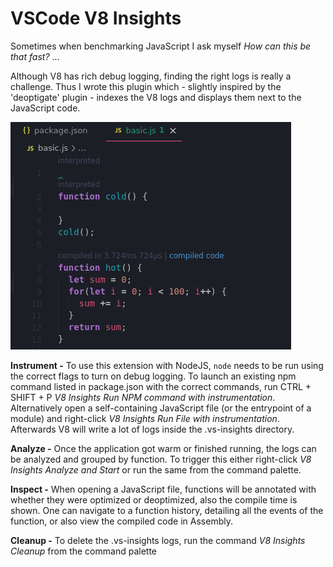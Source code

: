 # VSCode V8 Insights

Sometimes when benchmarking JavaScript I ask myself _How can this be that fast?_ ...

Although V8 has rich debug logging, finding the right logs is really a challenge. 
Thus I wrote this plugin which - slightly inspired by the 'deoptigate' plugin - indexes the V8 logs and displays them next to the JavaScript code. 

![Inline Annotations from V8's TurboFan](./screenshot-inline.png)

**Instrument -** To use this extension with NodeJS, `node` needs to be run using the correct flags to turn on debug logging. 
To launch an existing npm command listed in package.json with the correct commands, 
 run CTRL + SHIFT + P _V8 Insights Run NPM command with instrumentation_. 
Alternatively open a self-containing JavaScript file (or the entrypoint of a module) and right-click _V8 Insights Run File with instrumentation_. 
Afterwards V8 will write a lot of logs inside the .vs-insights directory.

**Analyze -** Once the application got warm or finished running, the logs can be analyzed and grouped by function. 
To trigger this either right-click _V8 Insights Analyze and Start_ or run the same from the command palette. 

**Inspect -** When opening a JavaScript file, functions will be annotated with whether they were optimized or deoptimized, 
 also the compile time is shown. One can navigate to a function history, detailing all the events of the function, 
 or also view the compiled code in Assembly. 

**Cleanup -** To delete the .vs-insights logs, run the command _V8 Insights Cleanup_ from the command palette
